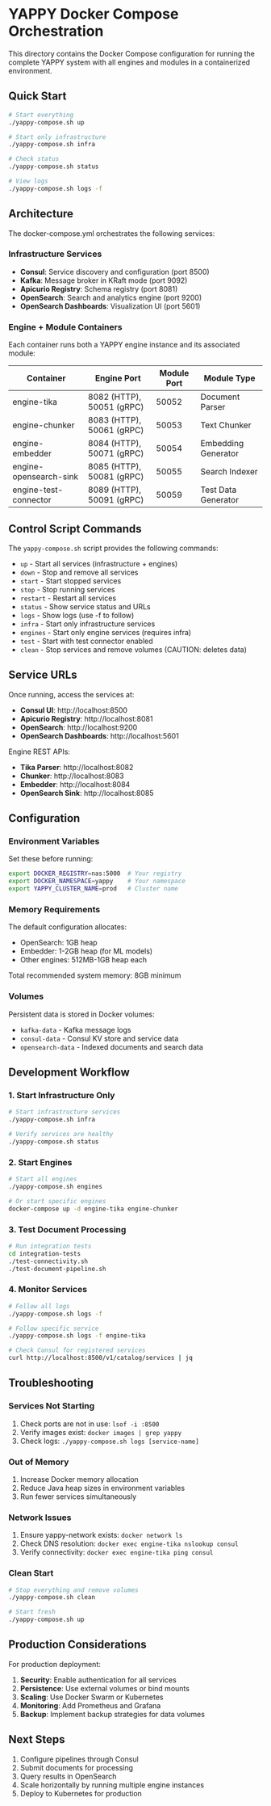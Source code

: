 # YAPPY Docker Compose Orchestration

This directory contains the Docker Compose configuration for running the complete YAPPY system with all engines and modules in a containerized environment.

## Quick Start

```bash
# Start everything
./yappy-compose.sh up

# Start only infrastructure
./yappy-compose.sh infra

# Check status
./yappy-compose.sh status

# View logs
./yappy-compose.sh logs -f
```

## Architecture

The docker-compose.yml orchestrates the following services:

### Infrastructure Services
- **Consul**: Service discovery and configuration (port 8500)
- **Kafka**: Message broker in KRaft mode (port 9092)
- **Apicurio Registry**: Schema registry (port 8081)
- **OpenSearch**: Search and analytics engine (port 9200)
- **OpenSearch Dashboards**: Visualization UI (port 5601)

### Engine + Module Containers
Each container runs both a YAPPY engine instance and its associated module:

| Container | Engine Port | Module Port | Module Type |
|-----------|------------|-------------|-------------|
| engine-tika | 8082 (HTTP), 50051 (gRPC) | 50052 | Document Parser |
| engine-chunker | 8083 (HTTP), 50061 (gRPC) | 50053 | Text Chunker |
| engine-embedder | 8084 (HTTP), 50071 (gRPC) | 50054 | Embedding Generator |
| engine-opensearch-sink | 8085 (HTTP), 50081 (gRPC) | 50055 | Search Indexer |
| engine-test-connector | 8089 (HTTP), 50091 (gRPC) | 50059 | Test Data Generator |

## Control Script Commands

The `yappy-compose.sh` script provides the following commands:

- `up` - Start all services (infrastructure + engines)
- `down` - Stop and remove all services
- `start` - Start stopped services
- `stop` - Stop running services
- `restart` - Restart all services
- `status` - Show service status and URLs
- `logs` - Show logs (use -f to follow)
- `infra` - Start only infrastructure services
- `engines` - Start only engine services (requires infra)
- `test` - Start with test connector enabled
- `clean` - Stop services and remove volumes (CAUTION: deletes data)

## Service URLs

Once running, access the services at:

- **Consul UI**: http://localhost:8500
- **Apicurio Registry**: http://localhost:8081
- **OpenSearch**: http://localhost:9200
- **OpenSearch Dashboards**: http://localhost:5601

Engine REST APIs:
- **Tika Parser**: http://localhost:8082
- **Chunker**: http://localhost:8083
- **Embedder**: http://localhost:8084
- **OpenSearch Sink**: http://localhost:8085

## Configuration

### Environment Variables

Set these before running:
```bash
export DOCKER_REGISTRY=nas:5000  # Your registry
export DOCKER_NAMESPACE=yappy    # Your namespace
export YAPPY_CLUSTER_NAME=prod   # Cluster name
```

### Memory Requirements

The default configuration allocates:
- OpenSearch: 1GB heap
- Embedder: 1-2GB heap (for ML models)
- Other engines: 512MB-1GB heap each

Total recommended system memory: 8GB minimum

### Volumes

Persistent data is stored in Docker volumes:
- `kafka-data` - Kafka message logs
- `consul-data` - Consul KV store and service data
- `opensearch-data` - Indexed documents and search data

## Development Workflow

### 1. Start Infrastructure Only
```bash
# Start infrastructure services
./yappy-compose.sh infra

# Verify services are healthy
./yappy-compose.sh status
```

### 2. Start Engines
```bash
# Start all engines
./yappy-compose.sh engines

# Or start specific engines
docker-compose up -d engine-tika engine-chunker
```

### 3. Test Document Processing
```bash
# Run integration tests
cd integration-tests
./test-connectivity.sh
./test-document-pipeline.sh
```

### 4. Monitor Services
```bash
# Follow all logs
./yappy-compose.sh logs -f

# Follow specific service
./yappy-compose.sh logs -f engine-tika

# Check Consul for registered services
curl http://localhost:8500/v1/catalog/services | jq
```

## Troubleshooting

### Services Not Starting
1. Check ports are not in use: `lsof -i :8500`
2. Verify images exist: `docker images | grep yappy`
3. Check logs: `./yappy-compose.sh logs [service-name]`

### Out of Memory
1. Increase Docker memory allocation
2. Reduce Java heap sizes in environment variables
3. Run fewer services simultaneously

### Network Issues
1. Ensure yappy-network exists: `docker network ls`
2. Check DNS resolution: `docker exec engine-tika nslookup consul`
3. Verify connectivity: `docker exec engine-tika ping consul`

### Clean Start
```bash
# Stop everything and remove volumes
./yappy-compose.sh clean

# Start fresh
./yappy-compose.sh up
```

## Production Considerations

For production deployment:

1. **Security**: Enable authentication for all services
2. **Persistence**: Use external volumes or bind mounts
3. **Scaling**: Use Docker Swarm or Kubernetes
4. **Monitoring**: Add Prometheus and Grafana
5. **Backup**: Implement backup strategies for data volumes

## Next Steps

1. Configure pipelines through Consul
2. Submit documents for processing
3. Query results in OpenSearch
4. Scale horizontally by running multiple engine instances
5. Deploy to Kubernetes for production